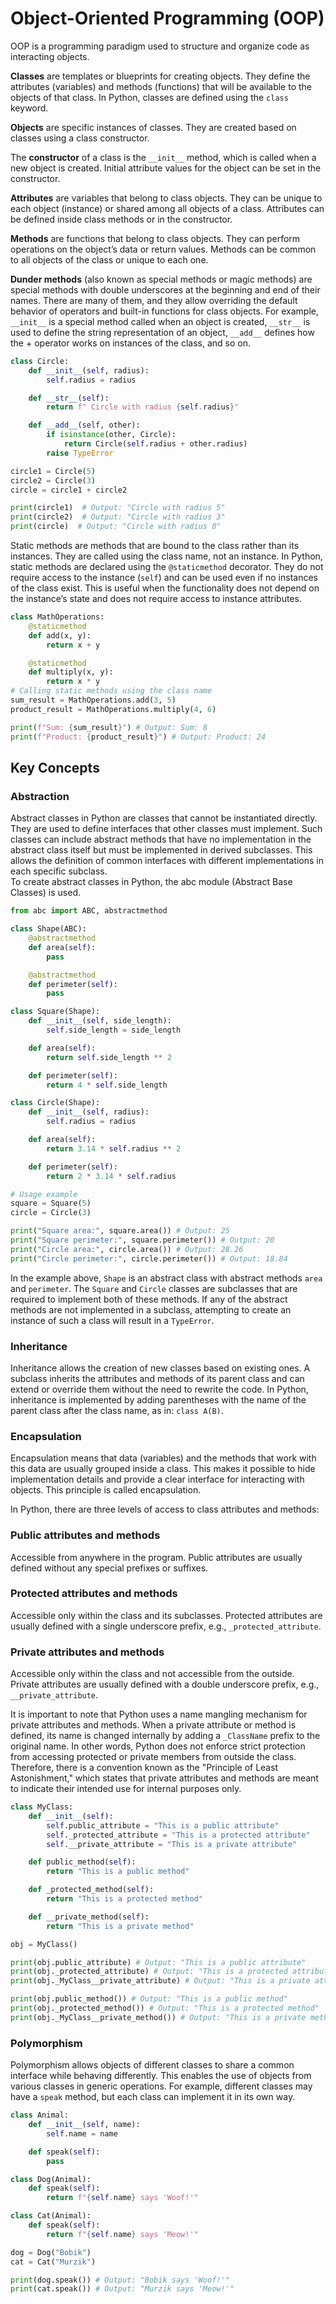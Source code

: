 # Object-Oriented Programming (OOP)

OOP is a programming paradigm used to structure and organize code as interacting objects.

**Classes** are templates or blueprints for creating objects. They define the attributes (variables) and methods (functions) that will be available to the objects of that class. In Python, classes are defined using the `class` keyword.

**Objects** are specific instances of classes. They are created based on classes using a class constructor.

The **constructor** of a class is the `__init__` method, which is called when a new object is created. Initial attribute values for the object can be set in the constructor.

**Attributes** are variables that belong to class objects. They can be unique to each object (instance) or shared among all objects of a class. Attributes can be defined inside class methods or in the constructor.

**Methods** are functions that belong to class objects. They can perform operations on the object’s data or return values. Methods can be common to all objects of the class or unique to each one.

**Dunder methods** (also known as special methods or magic methods) are special methods with double underscores at the beginning and end of their names. There are many of them, and they allow overriding the default behavior of operators and built-in functions for class objects. For example, `__init__` is a special method called when an object is created, `__str__` is used to define the string representation of an object, `__add__` defines how the + operator works on instances of the class, and so on.

```python
class Circle:
    def __init__(self, radius):
        self.radius = radius

    def __str__(self):
        return f" Circle with radius {self.radius}"

    def __add__(self, other):
        if isinstance(other, Circle):
            return Circle(self.radius + other.radius)
        raise TypeError

circle1 = Circle(5)
circle2 = Circle(3)
circle = circle1 + circle2

print(circle1)  # Output: "Circle with radius 5"
print(circle2)  # Output: "Circle with radius 3"
print(circle)  # Output: "Circle with radius 8"
```

Static methods are methods that are bound to the class rather than its instances. They are called using the class name, not an instance. In Python, static methods are declared using the `@staticmethod` decorator. They do not require access to the instance (`self`) and can be used even if no instances of the class exist. This is useful when the functionality does not depend on the instance’s state and does not require access to instance attributes.

```python
class MathOperations:
    @staticmethod
    def add(x, y):
        return x + y

    @staticmethod
    def multiply(x, y):
        return x * y
# Calling static methods using the class name
sum_result = MathOperations.add(3, 5)  
product_result = MathOperations.multiply(4, 6)

print(f"Sum: {sum_result}") # Output: Sum: 8  
print(f"Product: {product_result}") # Output: Product: 24
```

## Key Concepts  

### Abstraction

Abstract classes in Python are classes that cannot be instantiated directly. They are used to define interfaces that other classes must implement. Such classes can include abstract methods that have no implementation in the abstract class itself but must be implemented in derived subclasses. This allows the definition of common interfaces with different implementations in each specific subclass.  
To create abstract classes in Python, the abc module (Abstract Base Classes) is used.

```python
from abc import ABC, abstractmethod

class Shape(ABC):
    @abstractmethod
    def area(self):
        pass

    @abstractmethod
    def perimeter(self):
        pass

class Square(Shape):
    def __init__(self, side_length):
        self.side_length = side_length

    def area(self):
        return self.side_length ** 2

    def perimeter(self):
        return 4 * self.side_length

class Circle(Shape):
    def __init__(self, radius):
        self.radius = radius

    def area(self):
        return 3.14 * self.radius ** 2

    def perimeter(self):
        return 2 * 3.14 * self.radius

# Usage example
square = Square(5)
circle = Circle(3)

print("Square area:", square.area()) # Output: 25
print("Square perimeter:", square.perimeter()) # Output: 20
print("Circle area:", circle.area()) # Output: 28.26
print("Circle perimeter:", circle.perimeter()) # Output: 18.84
```

In the example above, `Shape` is an abstract class with abstract methods `area` and `perimeter`. The `Square` and `Circle` classes are subclasses that are required to implement both of these methods. If any of the abstract methods are not implemented in a subclass, attempting to create an instance of such a class will result in a `TypeError`.

### Inheritance
Inheritance allows the creation of new classes based on existing ones. A subclass inherits the attributes and methods of its parent class and can extend or override them without the need to rewrite the code. In Python, inheritance is implemented by adding parentheses with the name of the parent class after the class name, as in: `class A(B)`.

### Encapsulation
Encapsulation means that data (variables) and the methods that work with this data are usually grouped inside a class. This makes it possible to hide implementation details and provide a clear interface for interacting with objects. This principle is called encapsulation.

In Python, there are three levels of access to class attributes and methods:

### Public attributes and methods
Accessible from anywhere in the program. Public attributes are usually defined without any special prefixes or suffixes.

### Protected attributes and methods
Accessible only within the class and its subclasses. Protected attributes are usually defined with a single underscore prefix, e.g., `_protected_attribute`.

### Private attributes and methods
Accessible only within the class and not accessible from the outside. Private attributes are usually defined with a double underscore prefix, e.g., `__private_attribute`.

It is important to note that Python uses a name mangling mechanism for private attributes and methods. When a private attribute or method is defined, its name is changed internally by adding a `_ClassName` prefix to the original name. In other words, Python does not enforce strict protection from accessing protected or private members from outside the class. Therefore, there is a convention known as the "Principle of Least Astonishment," which states that private attributes and methods are meant to indicate their intended use for internal purposes only.

```python
class MyClass:
    def __init__(self):
        self.public_attribute = "This is a public attribute"
        self._protected_attribute = "This is a protected attribute"
        self.__private_attribute = "This is a private attribute"

    def public_method(self):
        return "This is a public method"

    def _protected_method(self):
        return "This is a protected method"

    def __private_method(self):
        return "This is a private method"

obj = MyClass()

print(obj.public_attribute) # Output: "This is a public attribute"
print(obj._protected_attribute) # Output: "This is a protected attribute"
print(obj._MyClass__private_attribute) # Output: "This is a private attribute"

print(obj.public_method()) # Output: "This is a public method"
print(obj._protected_method()) # Output: "This is a protected method"
print(obj._MyClass__private_method()) # Output: "This is a private method"
```

### Polymorphism
Polymorphism allows objects of different classes to share a common interface while behaving differently. This enables the use of objects from various classes in generic operations. For example, different classes may have a `speak` method, but each class can implement it in its own way.

```python
class Animal:
    def __init__(self, name):
        self.name = name

    def speak(self):
        pass

class Dog(Animal):
    def speak(self):
        return f"{self.name} says 'Woof!'"

class Cat(Animal):
    def speak(self):
        return f"{self.name} says 'Meow!'"

dog = Dog("Bobik")
cat = Cat("Murzik")

print(dog.speak()) # Output: "Bobik says 'Woof!'"
print(cat.speak()) # Output: "Murzik says 'Meow!'"
```